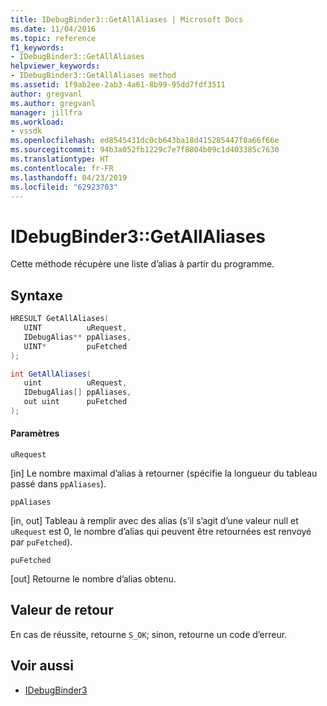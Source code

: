 ```yaml
---
title: IDebugBinder3::GetAllAliases | Microsoft Docs
ms.date: 11/04/2016
ms.topic: reference
f1_keywords:
- IDebugBinder3::GetAllAliases
helpviewer_keywords:
- IDebugBinder3::GetAllAliases method
ms.assetid: 1f9ab2ee-2ab3-4a61-8b99-95dd7fdf3511
author: gregvanl
ms.author: gregvanl
manager: jillfra
ms.workload:
- vssdk
ms.openlocfilehash: ed8545431dc0cb643ba18d415285447f8a66f66e
ms.sourcegitcommit: 94b3a052fb1229c7e7f8804b09c1d403385c7630
ms.translationtype: HT
ms.contentlocale: fr-FR
ms.lasthandoff: 04/23/2019
ms.locfileid: "62923703"
---
```

# <a name="idebugbinder3getallaliases"></a>IDebugBinder3::GetAllAliases
Cette méthode récupère une liste d’alias à partir du programme.

## <a name="syntax"></a>Syntaxe

```cpp
HRESULT GetAllAliases(
   UINT          uRequest,
   IDebugAlias** ppAliases,
   UINT*         puFetched
);
```

```csharp
int GetAllAliases(
   uint          uRequest,
   IDebugAlias[] ppAliases,
   out uint      puFetched
);
```

#### <a name="parameters"></a>Paramètres
 `uRequest`

 [in] Le nombre maximal d’alias à retourner (spécifie la longueur du tableau passé dans `ppAliases`).

 `ppAliases`

 [in, out] Tableau à remplir avec des alias (s’il s’agit d’une valeur null et `uRequest` est 0, le nombre d’alias qui peuvent être retournées est renvoyé par `puFetched`).

 `puFetched`

 [out] Retourne le nombre d’alias obtenu.

## <a name="return-value"></a>Valeur de retour
 En cas de réussite, retourne `S_OK`; sinon, retourne un code d’erreur.

## <a name="see-also"></a>Voir aussi
- [IDebugBinder3](../../../extensibility/debugger/reference/idebugbinder3.md)
